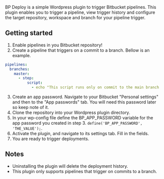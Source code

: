 BP Deploy is a simple Wordpress plugin to trigger Bitbucket pipelines. This plugin enables you to trigger a pipeline, view trigger history and configure the target repository, workspace and branch for your pipeline trigger.

## Getting started

1. Enable pipelines in you Bitbucket repository!
2. Create a pipeline that triggers on a commit to a branch. Bellow is an example.

```yml
pipelines:
  branches:
    master:
      - step:
          script:
            - echo "This script runs only on commit to the main branch."
```

3. Create an app password. Navigate to your Bitbucket "Personal settings" and then to the "App passwords" tab. You will need this password later so keep note of it.
4. Clone the repository into your Wordpress plugin directory.
5. In your wp-config file define the BP_APP_PASSWORD variable for the app password you created in step 3. `define('BP_APP_PASSWORD', 'THE_VALUE');`.
6. Activate the plugin, and navigate to its settings tab. Fill in the fields.
7. You are ready to trigger deployments.

## Notes

- Uninstalling the plugin will delete the deployment history.
- This plugin only supports pipelines that trigger on commits to a branch.
